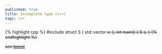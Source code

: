 ```yaml
---
published: true
title: Incomplete type (c++)
tags: c++
---
```

{% highlight cpp %}
#include <vector>
struct S {
    std::vector<S> v;
};
int main() { S s; }
{% endhighlight %}

see [boost](https://www.boost.org/doc/libs/1_54_0/doc/html/container/containers_of_incomplete_types.html)

